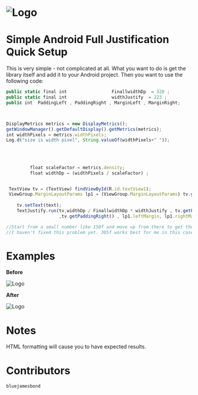 ![Logo](https://raw.github.com/bluejamesbond/TextJustify-Android/master/textjustify%20design%20logo%20%5Ba%5D.png)
=======
**Simple Android Full Justification**
Quick Setup
=======
This is very simple - not complicated at all. What you want to do is get the library itself and add it to your Android project. Then you want to use the following code:

```js
public static final int					FinallwidthDp  = 320 ;
public static final int					widthJustify  = 223 ;
public int  PaddingLeft , PaddingRight , MarginLeft , MarginRight;



DisplayMetrics metrics = new DisplayMetrics();
getWindowManager().getDefaultDisplay().getMetrics(metrics);
int widthPixels = metrics.widthPixels;
Log.d("size is width pixel", String.valueOf(widthPixels+" "));
	     
	    
	     
	     
	     float scaleFactor = metrics.density;
	     float widthDp = (widthPixels / scaleFactor) ;


 TextView tv = (TextView) findViewById(R.id.textView1);
 ViewGroup.MarginLayoutParams lp1 = (ViewGroup.MarginLayoutParams) tv.getLayoutParams();
	     
	tv.setText(text);
	TextJustify.run(tv,widthDp / FinallwidthDp * widthJustify , tv.getPaddingLeft()
	                ,tv.getPaddingRight() , lp1.leftMargin, lp1.rightMargin);

//Start from a small number like 150f and move up from there to get the exact width. 
//I haven't fixed this problem yet. 305f works best for me in this case.

```
Examples
=======
**Before**

![Logo](http://i.stack.imgur.com/ck0bY.png)

**After**

![Logo](http://i.stack.imgur.com/dujWm.png)

Notes
=======
HTML formatting will cause you to have expected results.

Contributors
=======

```js
bluejamesbond
```
